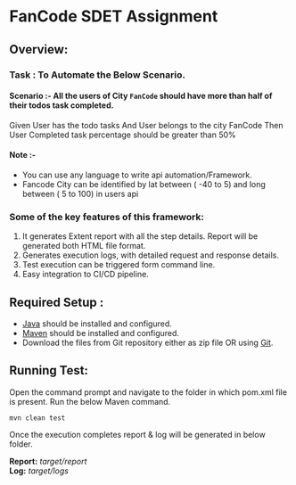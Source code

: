 # FanCode SDET Assignment

## **Overview:**
### Task : To Automate the Below Scenario.
#### Scenario :- All the users of City `FanCode` should have more than half of their todos task completed.
Given User has the todo tasks
And User belongs to the city FanCode
Then User Completed task percentage should be greater than 50%

#### Note :-
- You can use any language to write api automation/Framework.
- Fancode City can be identified by lat between ( -40 to 5) and long between ( 5 to 100) in users api

### **Some of the key features of this framework:**

1. It generates Extent report with all the step details. Report will be generated both HTML file format.
2. Generates execution logs, with detailed request and response details.
3. Test execution can be triggered form command line. 
4. Easy integration to CI/CD pipeline.

## **Required Setup :**

- [Java](https://www.guru99.com/install-java.html) should be installed and configured.
- [Maven](https://mkyong.com/maven/how-to-install-maven-in-windows/) should be installed and configured.
- Download the files from Git repository either as zip file OR using [Git](https://phoenixnap.com/kb/how-to-install-git-windows).

## **Running Test:**

Open the command prompt and navigate to the folder in which pom.xml file is present.
Run the below Maven command.

    mvn clean test


Once the execution completes report & log will be generated in below folder.

**Report:** 		*target/report*<br>
**Log:** 		*target/logs*